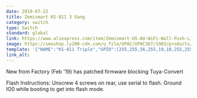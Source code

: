 ```yaml
---
date: 2019-07-22
title: Zemismart KS-811 3 Gang
category: switch
type: Switch
standard: global
link: https://www.aliexpress.com/item/Zemismart-US-AU-WiFi-Wall-Push-Light-Switch-Alexa-Google-Home-TUYA-APP-Control-One-Gang/32982759923.html
image: https://ueeshop.ly200-cdn.com/u_file/UPAC/UPAC387/1903/products/06/0f36ba5fdd.jpg.240x240.jpg
template: '{"NAME":"KS-811 Triple","GPIO":[255,255,56,255,19,18,255,255,22,21,23,255,17],"FLAG":0,"BASE":18}' 
link_alt: 
---
```


New from Factory (Feb '19) has patched firmware blocking Tuya-Convert

Flash Instructions: Unscrew 4 screws on rear, use serial to flash. Ground IO0 while booting to get into flash mode.

